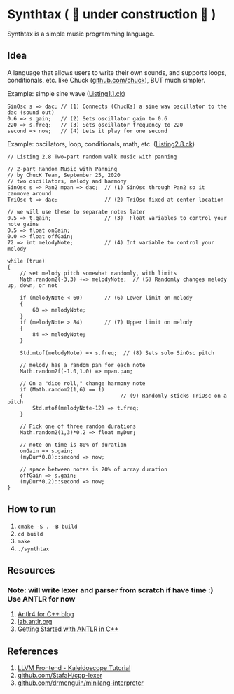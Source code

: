 # Synthtax ( :construction: under construction :construction: )

Synthtax is a simple music programming language.

## Idea

A language that allows users to write their own sounds, and supports loops, conditionals, etc. like Chuck ([github.com/chuck](https://github.com/ccrma/chuck)), BUT much simpler.

Example: simple sine wave ([Listing1.1.ck](https://github.com/ccrma/chuck/blob/main/examples/book/digital-artists/chapter1/Listing1.1.ck))

```ck
SinOsc s => dac; // (1) Connects (ChucKs) a sine wav oscillator to the dac (sound out)
0.6 => s.gain;   // (2) Sets oscillator gain to 0.6
220 => s.freq;   // (3) Sets oscillator frequency to 220
second => now;   // (4) Lets it play for one second
```

Example: oscillators, loop, conditionals, math, etc. ([Listing2.8.ck](https://github.com/ccrma/chuck/blob/main/examples/book/digital-artists/chapter2/Listing2.8.ck))

```ck
// Listing 2.8 Two-part random walk music with panning

// 2-part Random Music with Panning
// by ChucK Team, September 25, 2020
// two oscillators, melody and harmony
SinOsc s => Pan2 mpan => dac;  // (1) SinOsc through Pan2 so it canmove around
TriOsc t => dac;               // (2) TriOsc fixed at center location

// we will use these to separate notes later
0.5 => t.gain;                 // (3)  Float variables to control your note gains
0.5 => float onGain;
0.0 => float offGain;
72 => int melodyNote;          // (4) Int variable to control your melody

while (true)
{
    // set melody pitch somewhat randomly, with limits
    Math.random2(-3,3) +=> melodyNote;  // (5) Randomly changes melody up, down, or not

    if (melodyNote < 60)       // (6) Lower limit on melody
    {
        60 => melodyNote;
    }
    if (melodyNote > 84)       // (7) Upper limit on melody
    {
        84 => melodyNote;
    }

    Std.mtof(melodyNote) => s.freq;  // (8) Sets solo SinOsc pitch

    // melody has a random pan for each note
    Math.random2f(-1.0,1.0) => mpan.pan;

    // On a "dice roll," change harmony note
    if (Math.random2(1,6) == 1)
    {                               // (9) Randomly sticks TriOsc on a pitch
        Std.mtof(melodyNote-12) => t.freq; 
    }

    // Pick one of three random durations
    Math.random2(1,3)*0.2 => float myDur;

    // note on time is 80% of duration
    onGain => s.gain;
    (myDur*0.8)::second => now;

    // space between notes is 20% of array duration
    offGain => s.gain;
    (myDur*0.2)::second => now;
}
```

## How to run

1. `cmake -S . -B build`
2. `cd build`
3. `make`
4. `./synthtax`

## Resources

### Note: will write lexer and parser from scratch if have time :) Use ANTLR for now

1. [Antlr4 for C++ blog](https://beyondtheloop.dev/Antlr-cpp-cmake/)
2. [lab.antlr.org](http://lab.antlr.org/)
3. [Getting Started with ANTLR in C++](https://tomassetti.me/getting-started-antlr-cpp/)

## References

1. [LLVM Frontend - Kaleidoscope Tutorial](https://llvm.org/docs/tutorial/MyFirstLanguageFrontend/index.html)
2. [github.com/StafaH/cpp-lexer](https://github.com/StafaH/cpp-lexer)
3. [github.com/drmenguin/minilang-interpreter](https://github.com/drmenguin/minilang-interpreter)
